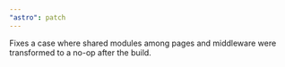 ```yaml
---
"astro": patch
---
```


Fixes a case where shared modules among pages and middleware were transformed to a no-op after the build.
